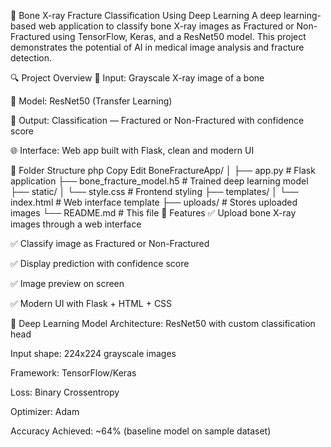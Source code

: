 🦴 Bone X-ray Fracture Classification Using Deep Learning
A deep learning-based web application to classify bone X-ray images as Fractured or Non-Fractured using TensorFlow, Keras, and a ResNet50 model.
This project demonstrates the potential of AI in medical image analysis and fracture detection.

🔍 Project Overview
🔎 Input: Grayscale X-ray image of a bone

🤖 Model: ResNet50 (Transfer Learning)

🧠 Output: Classification — Fractured or Non-Fractured with confidence score

🌐 Interface: Web app built with Flask, clean and modern UI

📁 Folder Structure
php
Copy
Edit
BoneFractureApp/
│
├── app.py                  # Flask application
├── bone_fracture_model.h5  # Trained deep learning model
├── static/
│   └── style.css           # Frontend styling
├── templates/
│   └── index.html          # Web interface template
├── uploads/                # Stores uploaded images
└── README.md               # This file
🚀 Features
✅ Upload bone X-ray images through a web interface

✅ Classify image as Fractured or Non-Fractured

✅ Display prediction with confidence score

✅ Image preview on screen

✅ Modern UI with Flask + HTML + CSS

🧠 Deep Learning Model
Architecture: ResNet50 with custom classification head

Input shape: 224x224 grayscale images

Framework: TensorFlow/Keras

Loss: Binary Crossentropy

Optimizer: Adam

Accuracy Achieved: ~64% (baseline model on sample dataset)
